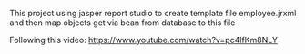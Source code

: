 This project using jasper report studio to create template file employee.jrxml and then map objects get via bean from database to this file

Following this video:
https://www.youtube.com/watch?v=pc4lfKm8NLY
